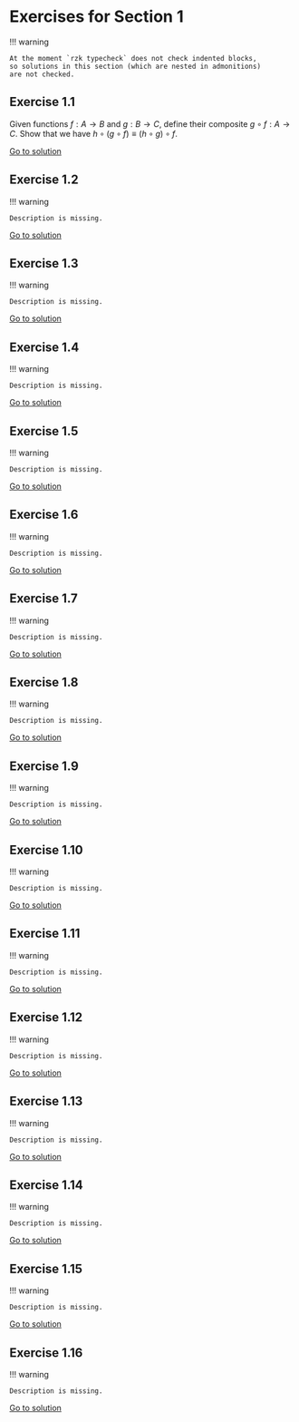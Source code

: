 # Exercises for Section 1

!!! warning

    At the moment `rzk typecheck` does not check indented blocks,
    so solutions in this section (which are nested in admonitions)
    are not checked.

## Exercise 1.1

Given functions $f : A \to B$ and $g : B \to C$,
define their composite $g \circ f : A \to C$.
Show that we have $h \circ (g \circ f) \equiv (h \circ g) \circ f$.

[Go to solution](1.1-solution.rzk.md)

## Exercise 1.2

!!! warning

    Description is missing.

[Go to solution](1.2-solution.rzk.md)

## Exercise 1.3

!!! warning

    Description is missing.

[Go to solution](1.3-solution.rzk.md)

## Exercise 1.4

!!! warning

    Description is missing.

[Go to solution](1.4-solution.rzk.md)

## Exercise 1.5

!!! warning

    Description is missing.

[Go to solution](1.5-solution.rzk.md)

## Exercise 1.6

!!! warning

    Description is missing.

[Go to solution](1.6-solution.rzk.md)

## Exercise 1.7

!!! warning

    Description is missing.

[Go to solution](1.7-solution.rzk.md)

## Exercise 1.8

!!! warning

    Description is missing.

[Go to solution](1.8-solution.rzk.md)

## Exercise 1.9

!!! warning

    Description is missing.

[Go to solution](1.9-solution.rzk.md)

## Exercise 1.10

!!! warning

    Description is missing.

[Go to solution](1.10-solution.rzk.md)

## Exercise 1.11

!!! warning

    Description is missing.

[Go to solution](1.11-solution.rzk.md)

## Exercise 1.12

!!! warning

    Description is missing.

[Go to solution](1.12-solution.rzk.md)

## Exercise 1.13

!!! warning

    Description is missing.

[Go to solution](1.13-solution.rzk.md)

## Exercise 1.14

!!! warning

    Description is missing.

[Go to solution](1.14-solution.rzk.md)

## Exercise 1.15

!!! warning

    Description is missing.

[Go to solution](1.15-solution.rzk.md)

## Exercise 1.16

!!! warning

    Description is missing.

[Go to solution](1.16-solution.rzk.md)